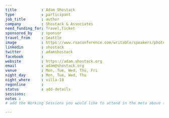 ```yaml
---
title           : Adam Shostack
type            : participant
job_title       : author
company         : Shostack & Associates
need_funding_for: Travel,Ticket
sponsored_by    : sponsor
travel_from     : Seattle
image           : https://www.rsaconference.com/writable/speakers/photo/520x520centertop/uiDweRVxSn09uZbdxNdd4E0DqBucVJ.jpg
linkedin        : shostack
twitter         : adamshostack
facebook        :
website         : https://adam.shostack.org
email           : adam@shostack.org
venue           : Mon, Tue, Wed, Thu, Fri
night_day       : Mon, Tue, Wed, Thu
night_where     : villa-10
regonline       :
status          : add-details
sessions:
notes :
# add the Working Sessions you would like to attend in the meta above (use the session's title) e.g. sessions (one per line): -Security Playbooks Diagrams -Hackathon Daily Sessions

---
```


<!-- put more details about participant here -->
